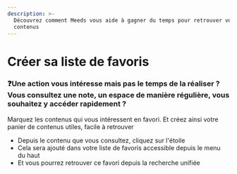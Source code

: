 ```yaml
---
description: >-
  Découvrez comment Meeds vous aide à gagner du temps pour retrouver vos
  contenus
---
```


# Créer sa liste de favoris

### :question:Une action vous intéresse mais pas le temps de la réaliser ? Vous consultez une note, un espace de manière régulière, vous souhaitez y accéder rapidement ?

Marquez les contenus qui vous intéressent en favori. Et créez ainsi votre panier de contenus utiles, facile à retrouver

* Depuis le contenu que vous consultez, cliquez sur l'étoile
* Cela sera ajouté dans votre liste de favoris accessible depuis le menu du haut
* Et vous pourrez retrouver ce favori depuis la recherche unifiée

